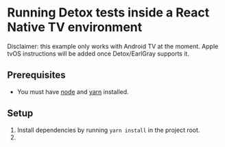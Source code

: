 # Running Detox tests inside a React Native TV environment

Disclaimer: this example only works with Android TV at the moment. Apple tvOS instructions will be added once Detox/EarlGray supports it.

## Prerequisites

- You must have [node](https://nodejs.org/en/download/) and [yarn](https://classic.yarnpkg.com/en/docs/install) installed.

## Setup

1. Install dependencies by running `yarn install` in the project root.
2.
